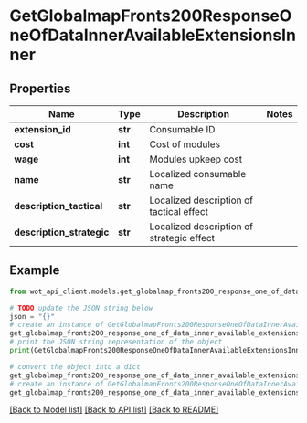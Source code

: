 # GetGlobalmapFronts200ResponseOneOfDataInnerAvailableExtensionsInner


## Properties

Name | Type | Description | Notes
------------ | ------------- | ------------- | -------------
**extension_id** | **str** | Consumable ID | 
**cost** | **int** | Cost of modules | 
**wage** | **int** | Modules upkeep cost | 
**name** | **str** | Localized consumable name | 
**description_tactical** | **str** | Localized description of tactical effect | 
**description_strategic** | **str** | Localized description of strategic effect | 

## Example

```python
from wot_api_client.models.get_globalmap_fronts200_response_one_of_data_inner_available_extensions_inner import GetGlobalmapFronts200ResponseOneOfDataInnerAvailableExtensionsInner

# TODO update the JSON string below
json = "{}"
# create an instance of GetGlobalmapFronts200ResponseOneOfDataInnerAvailableExtensionsInner from a JSON string
get_globalmap_fronts200_response_one_of_data_inner_available_extensions_inner_instance = GetGlobalmapFronts200ResponseOneOfDataInnerAvailableExtensionsInner.from_json(json)
# print the JSON string representation of the object
print(GetGlobalmapFronts200ResponseOneOfDataInnerAvailableExtensionsInner.to_json())

# convert the object into a dict
get_globalmap_fronts200_response_one_of_data_inner_available_extensions_inner_dict = get_globalmap_fronts200_response_one_of_data_inner_available_extensions_inner_instance.to_dict()
# create an instance of GetGlobalmapFronts200ResponseOneOfDataInnerAvailableExtensionsInner from a dict
get_globalmap_fronts200_response_one_of_data_inner_available_extensions_inner_from_dict = GetGlobalmapFronts200ResponseOneOfDataInnerAvailableExtensionsInner.from_dict(get_globalmap_fronts200_response_one_of_data_inner_available_extensions_inner_dict)
```
[[Back to Model list]](../README.md#documentation-for-models) [[Back to API list]](../README.md#documentation-for-api-endpoints) [[Back to README]](../README.md)


